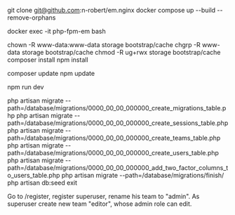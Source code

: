 git clone git@github.com:n-robert/em.nginx
docker compose up --build --remove-orphans

docker exec -it php-fpm-em bash

[//]: # (    first installation only)
    chown -R www-data:www-data storage bootstrap/cache
    chgrp -R www-data storage bootstrap/cache
    chmod -R ug+rwx storage bootstrap/cache
    composer install
    npm install
    
[//]: # (    updating)
    composer update
    npm update

[//]: # (    always)
    npm run dev

[//]: # (    first installation only)
php artisan migrate --path=/database/migrations/0000_00_00_000000_create_migrations_table.php
php artisan migrate --path=/database/migrations/0000_00_00_000000_create_sessions_table.php
php artisan migrate --path=/database/migrations/0000_00_00_000000_create_teams_table.php
php artisan migrate --path=/database/migrations/0000_00_00_000000_create_users_table.php
php artisan migrate --path=/database/migrations/0000_00_00_000000_add_two_factor_columns_to_users_table.php
php artisan migrate --path=/database/migrations/finish/
php artisan db:seed
exit

Go to /register, register superuser, rename his team to "admin". As superuser create new team "editor", 
whose admin role can edit.
